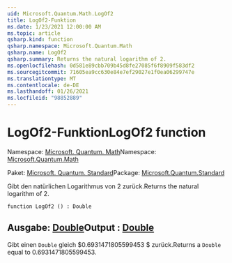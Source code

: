 ```yaml
---
uid: Microsoft.Quantum.Math.LogOf2
title: LogOf2-Funktion
ms.date: 1/23/2021 12:00:00 AM
ms.topic: article
qsharp.kind: function
qsharp.namespace: Microsoft.Quantum.Math
qsharp.name: LogOf2
qsharp.summary: Returns the natural logarithm of 2.
ms.openlocfilehash: 0d581e89cbb709b45d8fe27085f6f8909f583df2
ms.sourcegitcommit: 71605ea9cc630e84e7ef29027e1f0ea06299747e
ms.translationtype: MT
ms.contentlocale: de-DE
ms.lasthandoff: 01/26/2021
ms.locfileid: "98852889"
---
```

# <a name="logof2-function"></a><span data-ttu-id="5a32e-102">LogOf2-Funktion</span><span class="sxs-lookup"><span data-stu-id="5a32e-102">LogOf2 function</span></span>

<span data-ttu-id="5a32e-103">Namespace: [Microsoft. Quantum. Math](xref:Microsoft.Quantum.Math)</span><span class="sxs-lookup"><span data-stu-id="5a32e-103">Namespace: [Microsoft.Quantum.Math](xref:Microsoft.Quantum.Math)</span></span>

<span data-ttu-id="5a32e-104">Paket: [Microsoft. Quantum. Standard](https://nuget.org/packages/Microsoft.Quantum.Standard)</span><span class="sxs-lookup"><span data-stu-id="5a32e-104">Package: [Microsoft.Quantum.Standard](https://nuget.org/packages/Microsoft.Quantum.Standard)</span></span>


<span data-ttu-id="5a32e-105">Gibt den natürlichen Logarithmus von 2 zurück.</span><span class="sxs-lookup"><span data-stu-id="5a32e-105">Returns the natural logarithm of 2.</span></span>

```qsharp
function LogOf2 () : Double
```


## <a name="output--double"></a><span data-ttu-id="5a32e-106">Ausgabe: [Double](xref:microsoft.quantum.lang-ref.double)</span><span class="sxs-lookup"><span data-stu-id="5a32e-106">Output : [Double](xref:microsoft.quantum.lang-ref.double)</span></span>

<span data-ttu-id="5a32e-107">Gibt einen `Double` gleich $0.6931471805599453 $ zurück.</span><span class="sxs-lookup"><span data-stu-id="5a32e-107">Returns a `Double` equal to $0.6931471805599453$.</span></span>